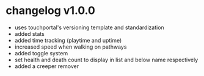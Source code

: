 # changelog v1.0.0

+ uses touchportal's versioning template and standardization
+ added stats
+ added time tracking (playtime and uptime)
+ increased speed when walking on pathways
+ added toggle system
+ set health and death count to display in list and below name respectively
+ added a creeper remover
